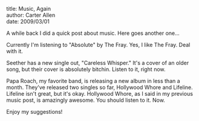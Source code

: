title: Music, Again  
author: Carter Allen  
date: 2009/03/01  

A while back I did a quick post about music. Here goes another one...  

Currently I'm listening to "Absolute" by The Fray. Yes, I like The Fray. Deal with it.  

Seether has a new single out, "Careless Whisper." It's a cover of an older song, but their cover is absolutely bitchin. Listen to it, right now.  

Papa Roach, my favorite band, is releasing a new album in less than a month. They've released two singles so far, Hollywood Whore and Lifeline. Lifeline isn't great, but it's okay. Hollywood Whore, as I said in my previous music post, is amazingly awesome. You should listen to it. Now.  

Enjoy my suggestions!  
